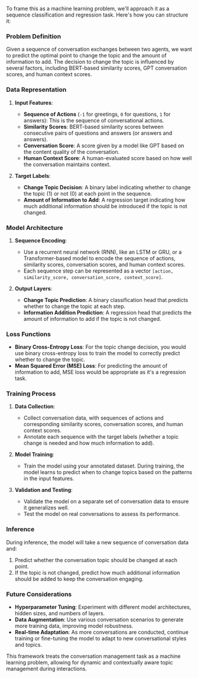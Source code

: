 To frame this as a machine learning problem, we'll approach it as a sequence classification and regression task. Here's how you can structure it:

### Problem Definition
Given a sequence of conversation exchanges between two agents, we want to predict the optimal point to change the topic and the amount of information to add. The decision to change the topic is influenced by several factors, including BERT-based similarity scores, GPT conversation scores, and human context scores.

### Data Representation

1. **Input Features**:
   - **Sequence of Actions** (`-1` for greetings, `0` for questions, `1` for answers): This is the sequence of conversational actions.
   - **Similarity Scores**: BERT-based similarity scores between consecutive pairs of questions and answers (or answers and answers).
   - **Conversation Score**: A score given by a model like GPT based on the content quality of the conversation.
   - **Human Context Score**: A human-evaluated score based on how well the conversation maintains context.

2. **Target Labels**:
   - **Change Topic Decision**: A binary label indicating whether to change the topic (1) or not (0) at each point in the sequence.
   - **Amount of Information to Add**: A regression target indicating how much additional information should be introduced if the topic is not changed.

### Model Architecture

1. **Sequence Encoding**:
   - Use a recurrent neural network (RNN), like an LSTM or GRU, or a Transformer-based model to encode the sequence of actions, similarity scores, conversation scores, and human context scores.
   - Each sequence step can be represented as a vector `[action, similarity_score, conversation_score, context_score]`.

2. **Output Layers**:
   - **Change Topic Prediction**: A binary classification head that predicts whether to change the topic at each step.
   - **Information Addition Prediction**: A regression head that predicts the amount of information to add if the topic is not changed.

### Loss Functions

- **Binary Cross-Entropy Loss**: For the topic change decision, you would use binary cross-entropy loss to train the model to correctly predict whether to change the topic.
- **Mean Squared Error (MSE) Loss**: For predicting the amount of information to add, MSE loss would be appropriate as it's a regression task.

### Training Process

1. **Data Collection**:
   - Collect conversation data, with sequences of actions and corresponding similarity scores, conversation scores, and human context scores.
   - Annotate each sequence with the target labels (whether a topic change is needed and how much information to add).

2. **Model Training**:
   - Train the model using your annotated dataset. During training, the model learns to predict when to change topics based on the patterns in the input features.

3. **Validation and Testing**:
   - Validate the model on a separate set of conversation data to ensure it generalizes well.
   - Test the model on real conversations to assess its performance.

### Inference

During inference, the model will take a new sequence of conversation data and:
1. Predict whether the conversation topic should be changed at each point.
2. If the topic is not changed, predict how much additional information should be added to keep the conversation engaging.

### Future Considerations

- **Hyperparameter Tuning**: Experiment with different model architectures, hidden sizes, and numbers of layers.
- **Data Augmentation**: Use various conversation scenarios to generate more training data, improving model robustness.
- **Real-time Adaptation**: As more conversations are conducted, continue training or fine-tuning the model to adapt to new conversational styles and topics.

This framework treats the conversation management task as a machine learning problem, allowing for dynamic and contextually aware topic management during interactions.